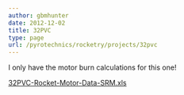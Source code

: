 ```yaml
---
author: gbmhunter
date: 2012-12-02
title: 32PVC
type: page
url: /pyrotechnics/rocketry/projects/32pvc
---
```


I only have the motor burn calculations for this one!

[32PVC-Rocket-Motor-Data-SRM.xls](/images/2012/12/32PVC-Rocket-Motor-Data-SRM.xls)